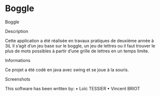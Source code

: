 Boggle
======

Boggle

Description

Cette application a été réalisée en travaux pratiques de deuxième année à 3iL
Il s’agit d’un jeu base sur le boggle, un jeu de lettres ou il faut trouver le plus de mots possibles à partir d’une grille de lettres en un temps limite. 

Informations

Ce projet a été codé en java avec swing et se joue à la souris.

Screenshots

This software has been written by:
•	Loïc TESSIER
•	Vincent BRIOT
